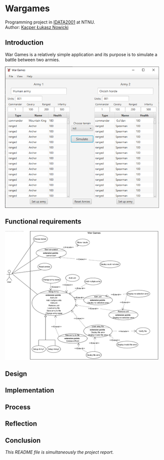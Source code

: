 # Wargames
Programming project in [IDATA2001](https://www.ntnu.no/studier/emner/IDATA2001#tab=omEmnet) at NTNU.  
Author: [Kacper Łukasz Nowicki](https://github.com/nokacper24)

## Introduction
War Games is a relatively simple application and its purpose is to simulate a battle between two armies.  

![main window](/images/mainwindow.png)


## Functional requirements
![Usecase Diagram](/images/usecasewargames.png)


## Design


## Implementation


## Process


## Reflection


## Conclusion


*This README file is simultaneously the project report.*